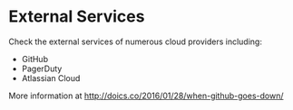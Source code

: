 # External Services

Check the external services of numerous cloud providers including:

   * GitHub
   * PagerDuty
   * Atlassian Cloud

More information at http://doics.co/2016/01/28/when-github-goes-down/

